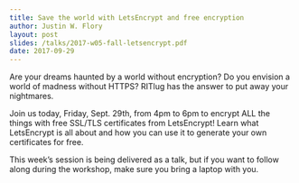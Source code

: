 ```yaml
---
title: Save the world with LetsEncrypt and free encryption
author: Justin W. Flory
layout: post
slides: /talks/2017-w05-fall-letsencrypt.pdf
date: 2017-09-29
---
```


Are your dreams haunted by a world without encryption? Do you envision a world of madness without HTTPS? RITlug has the answer to put away your nightmares.

Join us today, Friday, Sept. 29th, from 4pm to 6pm to encrypt ALL the things with free SSL/TLS certificates from LetsEncrypt! Learn what LetsEncrypt is all about and how you can use it to generate your own certificates for free.

This week’s session is being delivered as a talk, but if you want to follow along during the workshop, make sure you bring a laptop with you.


